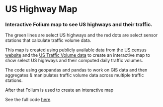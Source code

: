 # US Highway Map 
### Interactive Folium map to see US highways and their traffic.

The green lines are select US highways and the red dots are select sensor stations that calculate traffic volume data.

This map is created using publicly available data from the [US census website](https://www2.census.gov/geo/tiger/TIGER2021/PRIMARYROADS/) and the [US Traffic Volume data](https://www.fhwa.dot.gov/policyinformation/tables/tmasdata/) to create an interactive map to show select US highways and their computed daily traffic volumes.

The code using geopandas and pandas to work on GIS data and then aggregates & manipulates traffic volume data across multiple traffic stations.

After that Folium is used to create an interactive map

See the full code [here](https://github.com/sshourie/Folium_map/blob/main/Map.ipynb). 
